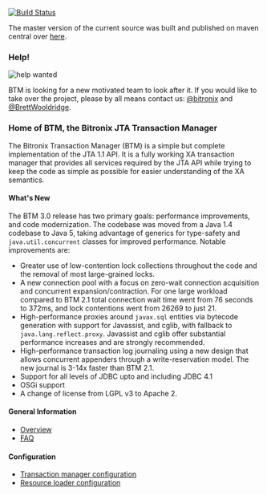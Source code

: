 [![Build Status](https://api.travis-ci.org/bitronix/btm.png?branch=master)](https://travis-ci.org/bitronix/btm)

The master version of the current source was built and published on maven central over [here](https://mvnrepository.com/artifact/com.github.marcus-nl.btm).

### Help!
![help wanted](https://static.wixstatic.com/media/7dc740_3a94c9b3ccd14f939b7595843dc7c72d~mv2.png/v1/fill/w_240,h_240,al_c/7dc740_3a94c9b3ccd14f939b7595843dc7c72d~mv2.png)

BTM is looking for a new motivated team to look after it. If you would like to take over the project, please by all means contact us: [@bitronix](https://twitter.com/bitronix) and [@BrettWooldridge](https://twitter.com/BrettWooldridge).

### Home of BTM, the Bitronix JTA Transaction Manager ###

The Bitronix Transaction Manager (BTM) is a simple but complete implementation of the JTA 1.1 API. It is a fully 
working XA transaction manager that provides all services required by the JTA API while trying to keep the code 
as simple as possible for easier understanding of the XA semantics.

#### What's New ####
The BTM 3.0 release has two primary goals: performance improvements, and code modernization.  The codebase was moved from
a Java 1.4 codebase to Java 5, taking advantage of generics for type-safety and `java.util.concurrent` classes for improved
performance.  Notable improvements are:
* Greater use of low-contention lock collections throughout the code and the removal of most large-grained locks.
* A new connection pool with a focus on zero-wait connection acquisition and concurrent expansion/contraction. For one large
workload compared to BTM 2.1 total connection wait time went from 76 seconds to 372ms, and lock contentions went from 26269
to just 21.
* High-performance proxies around `javax.sql` entities via bytecode generation with support for Javassist, and cglib, with 
fallback to `java.lang.reflect.proxy`.  Javassist and cglib offer substantial performance increases and are strongly recommended.
* High-performance transaction log journaling using a new design that allows concurrent appenders through a 
write-reservation model.  The new journal is 3-14x faster than BTM 2.1.
* Support for all levels of JDBC upto and including JDBC 4.1
* OSGi support
* A change of license from LGPL v3 to Apache 2.

#### General Information ####
* [Overview](https://github.com/bitronix/btm/wiki/Overview)
* [FAQ](https://github.com/bitronix/btm/wiki/FAQ)

#### Configuration ####
* [Transaction manager configuration](https://github.com/bitronix/btm/wiki/Transaction-manager-configuration)
* [Resource loader configuration](https://github.com/bitronix/btm/wiki/Resource-loader-configuration)
